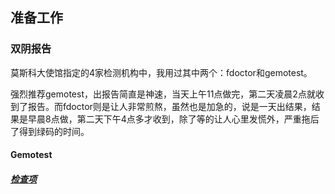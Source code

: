 ## 准备工作
### 双阴报告
莫斯科大使馆指定的4家检测机构中，我用过其中两个：fdoctor和gemotest。

强烈推荐gemotest，出报告简直是神速，当天上午11点做完，第二天凌晨2点就收到了报告。而fdoctor则是让人非常煎熬，虽然也是加急的，说是一天出结果，结果是早晨8点做，第二天下午4点多才收到，除了等的让人心里发慌外，严重拖后了得到绿码的时间。
#### Gemotest
##### [检查项](image/invoice.jpg)

